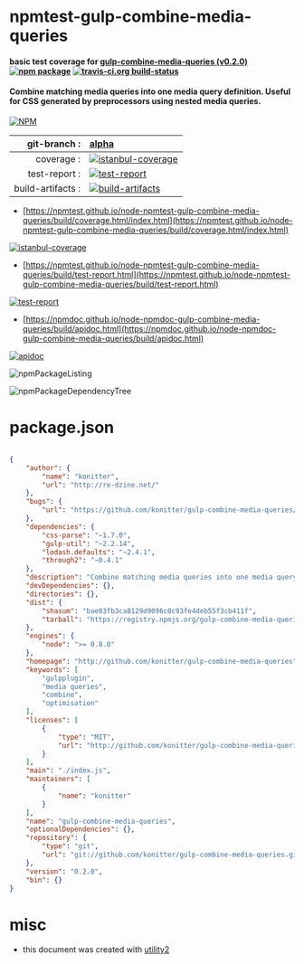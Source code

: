 # npmtest-gulp-combine-media-queries

#### basic test coverage for  [gulp-combine-media-queries (v0.2.0)](http://github.com/konitter/gulp-combine-media-queries)  [![npm package](https://img.shields.io/npm/v/npmtest-gulp-combine-media-queries.svg?style=flat-square)](https://www.npmjs.org/package/npmtest-gulp-combine-media-queries) [![travis-ci.org build-status](https://api.travis-ci.org/npmtest/node-npmtest-gulp-combine-media-queries.svg)](https://travis-ci.org/npmtest/node-npmtest-gulp-combine-media-queries)

#### Combine matching media queries into one media query definition. Useful for CSS generated by preprocessors using nested media queries.

[![NPM](https://nodei.co/npm/gulp-combine-media-queries.png?downloads=true&downloadRank=true&stars=true)](https://www.npmjs.com/package/gulp-combine-media-queries)

| git-branch : | [alpha](https://github.com/npmtest/node-npmtest-gulp-combine-media-queries/tree/alpha)|
|--:|:--|
| coverage : | [![istanbul-coverage](https://npmtest.github.io/node-npmtest-gulp-combine-media-queries/build/coverage.badge.svg)](https://npmtest.github.io/node-npmtest-gulp-combine-media-queries/build/coverage.html/index.html)|
| test-report : | [![test-report](https://npmtest.github.io/node-npmtest-gulp-combine-media-queries/build/test-report.badge.svg)](https://npmtest.github.io/node-npmtest-gulp-combine-media-queries/build/test-report.html)|
| build-artifacts : | [![build-artifacts](https://npmtest.github.io/node-npmtest-gulp-combine-media-queries/glyphicons_144_folder_open.png)](https://github.com/npmtest/node-npmtest-gulp-combine-media-queries/tree/gh-pages/build)|

- [https://npmtest.github.io/node-npmtest-gulp-combine-media-queries/build/coverage.html/index.html](https://npmtest.github.io/node-npmtest-gulp-combine-media-queries/build/coverage.html/index.html)

[![istanbul-coverage](https://npmtest.github.io/node-npmtest-gulp-combine-media-queries/build/screenCapture.buildCi.browser.%252Ftmp%252Fbuild%252Fcoverage.lib.html.png)](https://npmtest.github.io/node-npmtest-gulp-combine-media-queries/build/coverage.html/index.html)

- [https://npmtest.github.io/node-npmtest-gulp-combine-media-queries/build/test-report.html](https://npmtest.github.io/node-npmtest-gulp-combine-media-queries/build/test-report.html)

[![test-report](https://npmtest.github.io/node-npmtest-gulp-combine-media-queries/build/screenCapture.buildCi.browser.%252Ftmp%252Fbuild%252Ftest-report.html.png)](https://npmtest.github.io/node-npmtest-gulp-combine-media-queries/build/test-report.html)

- [https://npmdoc.github.io/node-npmdoc-gulp-combine-media-queries/build/apidoc.html](https://npmdoc.github.io/node-npmdoc-gulp-combine-media-queries/build/apidoc.html)

[![apidoc](https://npmdoc.github.io/node-npmdoc-gulp-combine-media-queries/build/screenCapture.buildCi.browser.%252Ftmp%252Fbuild%252Fapidoc.html.png)](https://npmdoc.github.io/node-npmdoc-gulp-combine-media-queries/build/apidoc.html)

![npmPackageListing](https://npmtest.github.io/node-npmtest-gulp-combine-media-queries/build/screenCapture.npmPackageListing.svg)

![npmPackageDependencyTree](https://npmtest.github.io/node-npmtest-gulp-combine-media-queries/build/screenCapture.npmPackageDependencyTree.svg)



# package.json

```json

{
    "author": {
        "name": "konitter",
        "url": "http://re-dzine.net/"
    },
    "bugs": {
        "url": "https://github.com/konitter/gulp-combine-media-queries/issues"
    },
    "dependencies": {
        "css-parse": "~1.7.0",
        "gulp-util": "~2.2.14",
        "lodash.defaults": "~2.4.1",
        "through2": "~0.4.1"
    },
    "description": "Combine matching media queries into one media query definition. Useful for CSS generated by preprocessors using nested media queries.",
    "devDependencies": {},
    "directories": {},
    "dist": {
        "shasum": "bae03fb3ca8129d9096c0c93fe4deb55f3cb411f",
        "tarball": "https://registry.npmjs.org/gulp-combine-media-queries/-/gulp-combine-media-queries-0.2.0.tgz"
    },
    "engines": {
        "node": ">= 0.8.0"
    },
    "homepage": "http://github.com/konitter/gulp-combine-media-queries",
    "keywords": [
        "gulpplugin",
        "media queries",
        "combine",
        "optimisation"
    ],
    "licenses": [
        {
            "type": "MIT",
            "url": "http://github.com/konitter/gulp-combine-media-queries/raw/master/LICENSE"
        }
    ],
    "main": "./index.js",
    "maintainers": [
        {
            "name": "konitter"
        }
    ],
    "name": "gulp-combine-media-queries",
    "optionalDependencies": {},
    "repository": {
        "type": "git",
        "url": "git://github.com/konitter/gulp-combine-media-queries.git"
    },
    "version": "0.2.0",
    "bin": {}
}
```



# misc
- this document was created with [utility2](https://github.com/kaizhu256/node-utility2)
